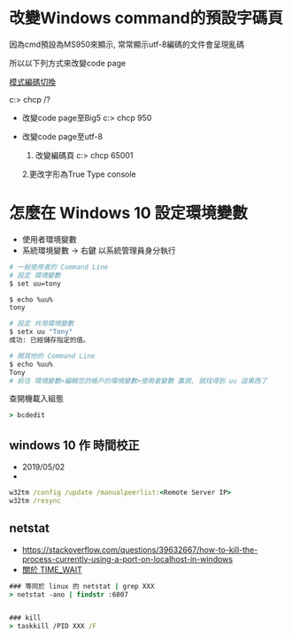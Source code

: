 # 改變Windows command的預設字碼頁

因為cmd預設為MS950來顯示, 常常顯示utf-8編碼的文件會呈現亂碼

所以以下列方式來改變code page

[模式編碼切換](https://viajamos.wordpress.com/2010/03/22/command-line-%E6%A8%A1%E5%BC%8F%E7%B7%A8%E7%A2%BC%E5%88%87%E6%8F%9B/)

c:\> chcp /?

- 改變code page至Big5
c:\> chcp 950

- 改變code page至utf-8
	1. 改變編碼頁
	c:\> chcp 65001

	2.更改字形為True Type console


# 怎麼在 Windows 10 設定環境變數

- 使用者環境變數
- 系統環境變數 -> 右鍵 以系統管理員身分執行


```sh
# 一般使用者的 Command Line
# 設定 環境變數
$ set uu=tony

$ echo %uu%
tony

# 設定 共用環境變數
$ setx uu "Tony"
成功: 已經儲存指定的值。

# 開其他的 Command Line
$ echo %uu%
Tony
# 前往 環境變數>編輯您的帳戶的環境變數>使用者變數 裏頭, 就找得到 uu 這東西了
```


查開機載入組態
```cmd
> bcdedit
```


## windows 10 作 時間校正

- 2019/05/02
-
```cmd
w32tm /config /update /manualpeerlist:<Remote Server IP>
w32tm /resync
```

## netstat

- https://stackoverflow.com/questions/39632667/how-to-kill-the-process-currently-using-a-port-on-localhost-in-windows
- [關於 TIME_WAIT](https://blog.miniasp.com/post/2010/11/17/How-to-deal-with-TIME_WAIT-problem-under-Windows)

```cmd
### 等同於 linux 的 netstat | grep XXX
> netstat -ano | findstr :6007


### kill
> taskkill /PID XXX /F
```
